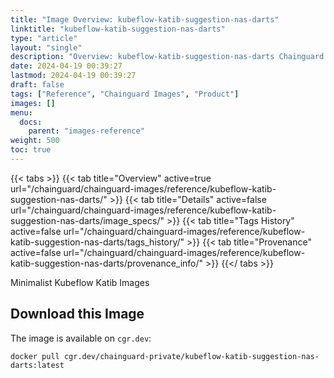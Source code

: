 ```yaml
---
title: "Image Overview: kubeflow-katib-suggestion-nas-darts"
linktitle: "kubeflow-katib-suggestion-nas-darts"
type: "article"
layout: "single"
description: "Overview: kubeflow-katib-suggestion-nas-darts Chainguard Image"
date: 2024-04-19 00:39:27
lastmod: 2024-04-19 00:39:27
draft: false
tags: ["Reference", "Chainguard Images", "Product"]
images: []
menu: 
  docs: 
    parent: "images-reference"
weight: 500
toc: true
---
```


{{< tabs >}}
{{< tab title="Overview" active=true url="/chainguard/chainguard-images/reference/kubeflow-katib-suggestion-nas-darts/" >}}
{{< tab title="Details" active=false url="/chainguard/chainguard-images/reference/kubeflow-katib-suggestion-nas-darts/image_specs/" >}}
{{< tab title="Tags History" active=false url="/chainguard/chainguard-images/reference/kubeflow-katib-suggestion-nas-darts/tags_history/" >}}
{{< tab title="Provenance" active=false url="/chainguard/chainguard-images/reference/kubeflow-katib-suggestion-nas-darts/provenance_info/" >}}
{{</ tabs >}}



<!--overview:start-->
Minimalist Kubeflow Katib Images
<!--overview:end-->

## Download this Image

The image is available on `cgr.dev`:

```
docker pull cgr.dev/chainguard-private/kubeflow-katib-suggestion-nas-darts:latest
```


<!--body:start-->
<!--body:end-->

